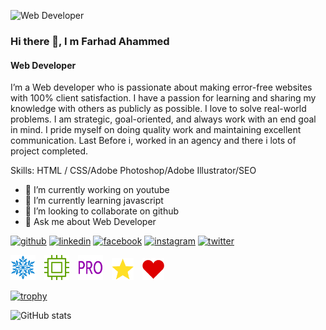 ![Web Developer](https://scontent.fcgp2-1.fna.fbcdn.net/v/t39.30808-6/305019838_10223331294529783_5251933446505525925_n.png?_nc_cat=108&ccb=1-7&_nc_sid=783fdb&_nc_eui2=AeHOr0u9qs16S7G5isbQaH0v-KS9qqyTxNX4pL2qrJPE1Ses5Hs9WxYoJpANBynvbo8&_nc_ohc=L63x1IT_k9wAX-ZN7ld&_nc_ht=scontent.fcgp2-1.fna&oh=00_AfDrp81bbBglOqL6mEDPgYnJJFyIiPvFqHTRyDU07Wx0mg&oe=65771D1A)

### Hi there 👋, I m Farhad Ahammed
#### Web Developer

I’m a Web developer who is passionate about making error-free websites with 100% client satisfaction. I have a passion for learning and sharing my knowledge with others as publicly as possible. I love to solve real-world problems. I am strategic, goal-oriented, and always work with an end goal in mind. I pride myself on doing quality work and maintaining excellent communication. Last Before i, worked in an agency and there i lots of project completed.

Skills: HTML / CSS/Adobe Photoshop/Adobe Illustrator/SEO

- 🔭 I’m currently working on youtube 
- 🌱 I’m currently learning javascript 
- 👯 I’m looking to collaborate on github 
- 💬 Ask me about Web Developer 


[<img src='https://cdn.jsdelivr.net/npm/simple-icons@3.0.1/icons/github.svg' alt='github' height='40'>](https://github.com/FarhadDevs)  [<img src='https://cdn.jsdelivr.net/npm/simple-icons@3.0.1/icons/linkedin.svg' alt='linkedin' height='40'>](https://www.linkedin.com/in/FarhadDevs/)  [<img src='https://cdn.jsdelivr.net/npm/simple-icons@3.0.1/icons/facebook.svg' alt='facebook' height='40'>](https://www.facebook.com/FarhadDevs)  [<img src='https://cdn.jsdelivr.net/npm/simple-icons@3.0.1/icons/instagram.svg' alt='instagram' height='40'>](https://www.instagram.com/FarhadDevs/)  [<img src='https://cdn.jsdelivr.net/npm/simple-icons@3.0.1/icons/twitter.svg' alt='twitter' height='40'>](https://twitter.com/FarhadDevs)  

<a href='https://archiveprogram.github.com/'><img src='https://raw.githubusercontent.com/acervenky/animated-github-badges/master/assets/acbadge.gif' width='40' height='40'></a> <a href='https://docs.github.com/en/developers'><img src='https://raw.githubusercontent.com/acervenky/animated-github-badges/master/assets/devbadge.gif' width='40' height='40'></a> <a href='https://github.com/pricing'><img src='https://raw.githubusercontent.com/acervenky/animated-github-badges/master/assets/pro.gif' width='40' height='40'></a> <a href='https://stars.github.com/'><img src='https://raw.githubusercontent.com/acervenky/animated-github-badges/master/assets/starbadge.gif' width='35' height='35'></a> <a href='https://docs.github.com/en/github/supporting-the-open-source-community-with-github-sponsors'><img src='https://raw.githubusercontent.com/acervenky/animated-github-badges/master/assets/sponsorbadge.gif' width='35' height='35'></a> 

[![trophy](https://github-profile-trophy.vercel.app/?username=FarhadDevs)](https://github.com/ryo-ma/github-profile-trophy)

![GitHub stats](https://github-readme-stats.vercel.app/api?username=FarhadDevs&show_icons=true)  

